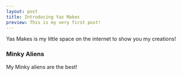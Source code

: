 ```yaml
---
layout: post
title: Introducing Yaz Makes
preview: This is my very first post!
---
```


Yas Makes is my little space on the internet to show you my creations!

### Minky Aliens

My Minky aliens are the best!
